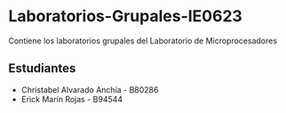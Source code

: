 # Laboratorios-Grupales-IE0623
Contiene los laboratorios grupales del Laboratorio de Microprocesadores

## Estudiantes
* Christabel Alvarado Anchía - B80286
* Erick Marín Rojas - B94544
